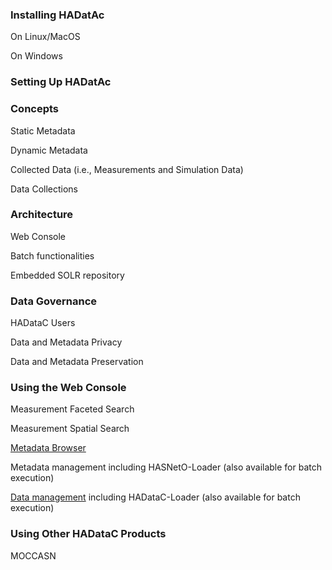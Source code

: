 ### Installing HADatAc

On Linux/MacOS

On Windows

### Setting Up HADatAc


### Concepts

Static Metadata

Dynamic Metadata

Collected Data (i.e., Measurements and Simulation Data)

Data Collections

### Architecture

Web Console

Batch functionalities

Embedded SOLR repository

### Data Governance

HADataC Users

Data and Metadata Privacy

Data and Metadata Preservation

### Using the Web Console

Measurement Faceted Search

Measurement Spatial Search

[Metadata Browser](https://github.com/paulopinheiro1234/hadatac/wiki/HADataC-User-Guide:--Metadata-Browser)
 
Metadata management including HASNetO-Loader (also available for batch execution)

[Data management](https://github.com/paulopinheiro1234/hadatac/wiki/HADataC-User-Guide:--Data-Management) including HADataC-Loader (also available for batch execution)

### Using Other HADataC Products

MOCCASN
